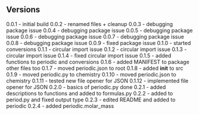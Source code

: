 ## Versions

0.0.1 - initial build
0.0.2 - renamed files + cleanup
0.0.3 - debugging package issue
0.0.4 - debugging package issue
0.0.5 - debugging package issue
0.0.6 - debugging package issue
0.0.7 - debugging package issue
0.0.8 - debugging package issue
0.0.9 - fixed package issue
0.1.0 - started conversions
0.1.1 - circular import issue
0.1.2 - circular import issue
0.1.3 - circular import issue
0.1.4 - fixed circular import issue
0.1.5 - added functions to periodic and conversions
0.1.6 - added MANIFEST to package other files too
0.1.7 - moved periodic.json to root
0.1.8 - added __init__ to src
0.1.9 - moved periodic.py to chemistry
0.1.10 - moved periodic.json to chemistry
0.1.11 - tested new file opener for JSON
0.1.12 - implemented file opener for JSON
0.2.0 - basics of periodic.py done
0.2.1 - added descriptions to functions and added to formulas.py
0.2.2 - added to period.py and fixed output type
0.2.3 - edited README and added to periodic
0.2.4 - added periodic.molar_mass